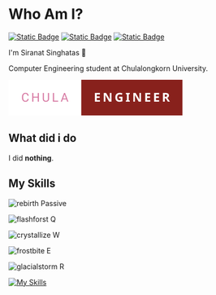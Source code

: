# Who Am I?
[![Static Badge](https://img.shields.io/badge/facebook-black?logo=facebook)](https://www.facebook.com/siranat.singhatas.1/)
[![Static Badge](https://img.shields.io/badge/gmail-black?logo=gmail&logoColor=white)](mek4102@gmail.com)
[![Static Badge](https://img.shields.io/badge/instagram-black?logo=instagram&logoColor=white)](https://www.instagram.com/mo.ei.ka/)

I'm Siranat Singhatas 🤡

Computer Engineering student at Chulalongkorn University.

[![forthebadge](https://github.com/CEDT-Chula/For-The-Cedt-Badge/blob/main/badges/chula-engineer.svg)](https://github.com/CEDT-Chula/For-The-Cedt-Badge/tree/main/badges)

## What did i do
I did **nothing**. 

## My Skills

![rebirth](https://static.wikia.nocookie.net/leagueoflegends/images/7/79/Anivia_Rebirth.png/revision/latest?cb=20240810171429)   Passive

![flashforst](https://static.wikia.nocookie.net/leagueoflegends/images/4/44/Anivia_Flash_Frost.png/revision/latest?cb=20240810171345)   Q

![crystallize](https://static.wikia.nocookie.net/leagueoflegends/images/f/fd/Anivia_Crystallize.png/revision/latest?cb=20240810171331)   W

![frostbite](https://static.wikia.nocookie.net/leagueoflegends/images/e/e0/Anivia_Frostbite.png/revision/latest?cb=20240810171407)   E

![glacialstorm](https://static.wikia.nocookie.net/leagueoflegends/images/3/35/Anivia_Glacial_Storm.png/revision/latest?cb=20240810171415)   R

[![My Skills](https://skillicons.dev/icons?i=cpp,python)](https://skillicons.dev)
